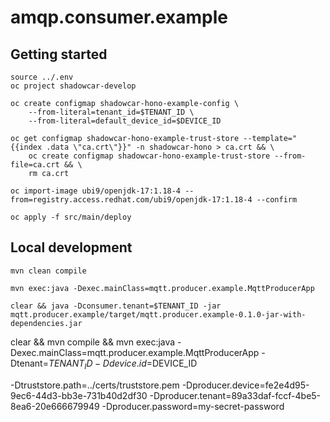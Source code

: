 # amqp.consumer.example

## Getting started

```shell
source ../.env
oc project shadowcar-develop

oc create configmap shadowcar-hono-example-config \
    --from-literal=tenant_id=$TENANT_ID \
    --from-literal=default_device_id=$DEVICE_ID

oc get configmap shadowcar-hono-example-trust-store --template="{{index .data \"ca.crt\"}}" -n shadowcar-hono > ca.crt && \
    oc create configmap shadowcar-hono-example-trust-store --from-file=ca.crt && \
    rm ca.crt

oc import-image ubi9/openjdk-17:1.18-4 --from=registry.access.redhat.com/ubi9/openjdk-17:1.18-4 --confirm

oc apply -f src/main/deploy
```

## Local development

```shell
mvn clean compile
```

```shell
mvn exec:java -Dexec.mainClass=mqtt.producer.example.MqttProducerApp
```

```shell
clear && java -Dconsumer.tenant=$TENANT_ID -jar mqtt.producer.example/target/mqtt.producer.example-0.1.0-jar-with-dependencies.jar
```



clear && mvn compile && mvn exec:java -Dexec.mainClass=mqtt.producer.example.MqttProducerApp -Dtenant=$TENANT_ID -Ddevice.id=$DEVICE_ID



-Dtruststore.path=../certs/truststore.pem -Dproducer.device=fe2e4d95-9ec6-44d3-bb3e-731b40d2df30 -Dproducer.tenant=89a33daf-fccf-4be5-8ea6-20e666679949 -Dproducer.password=my-secret-password
        